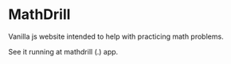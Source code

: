 # MathDrill

Vanilla js website intended to help with practicing math problems.

See it running at mathdrill (.) app.
